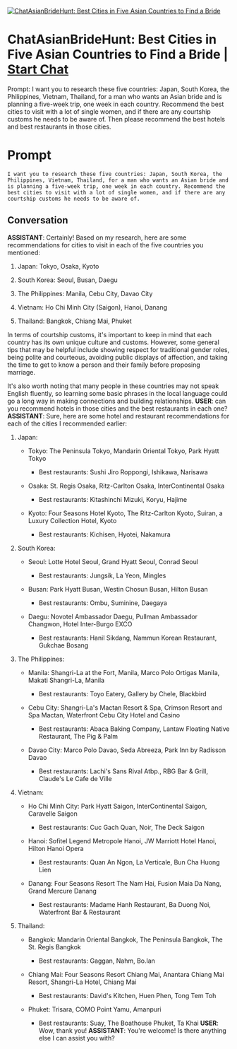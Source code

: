 
[![ChatAsianBrideHunt: Best Cities in Five Asian Countries to Find a Bride](https://flow-prompt-covers.s3.us-west-1.amazonaws.com/icon/minimalist/mini_4.png)](https://gptcall.net/chat.html?data=%7B%22contact%22%3A%7B%22id%22%3A%22_XPhL19eaW3Wb7c3nDv39%22%2C%22flow%22%3Atrue%7D%7D)
# ChatAsianBrideHunt: Best Cities in Five Asian Countries to Find a Bride | [Start Chat](https://gptcall.net/chat.html?data=%7B%22contact%22%3A%7B%22id%22%3A%22_XPhL19eaW3Wb7c3nDv39%22%2C%22flow%22%3Atrue%7D%7D)
Prompt: I want you to research these five countries: Japan, South Korea, the Philippines, Vietnam, Thailand, for a man who wants an Asian bride and is planning a five-week trip, one week in each country. Recommend the best cities to visit with a lot of single women, and if there are any courtship customs he needs to be aware of. Then please recommend the best hotels and best restaurants in those cities. 

# Prompt

```
I want you to research these five countries: Japan, South Korea, the Philippines, Vietnam, Thailand, for a man who wants an Asian bride and is planning a five-week trip, one week in each country. Recommend the best cities to visit with a lot of single women, and if there are any courtship customs he needs to be aware of. 
```

## Conversation

**ASSISTANT**: Certainly! Based on my research, here are some recommendations for cities to visit in each of the five countries you mentioned:



1. Japan: Tokyo, Osaka, Kyoto

2. South Korea: Seoul, Busan, Daegu

3. The Philippines: Manila, Cebu City, Davao City

4. Vietnam: Ho Chi Minh City (Saigon), Hanoi, Danang

5. Thailand: Bangkok, Chiang Mai, Phuket



In terms of courtship customs, it's important to keep in mind that each country has its own unique culture and customs. However, some general tips that may be helpful include showing respect for traditional gender roles, being polite and courteous, avoiding public displays of affection, and taking the time to get to know a person and their family before proposing marriage.



It's also worth noting that many people in these countries may not speak English fluently, so learning some basic phrases in the local language could go a long way in making connections and building relationships.
**USER**: can you recommend hotels in those cities and the best restaurants in each one? 
**ASSISTANT**: Sure, here are some hotel and restaurant recommendations for each of the cities I recommended earlier:



1. Japan:

   - Tokyo: The Peninsula Tokyo, Mandarin Oriental Tokyo, Park Hyatt Tokyo

     - Best restaurants: Sushi Jiro Roppongi, Ishikawa, Narisawa

   - Osaka: St. Regis Osaka, Ritz-Carlton Osaka, InterContinental Osaka

     - Best restaurants: Kitashinchi Mizuki, Koryu, Hajime

   - Kyoto: Four Seasons Hotel Kyoto, The Ritz-Carlton Kyoto, Suiran, a Luxury Collection Hotel, Kyoto

     - Best restaurants: Kichisen, Hyotei, Nakamura



2. South Korea:

   - Seoul: Lotte Hotel Seoul, Grand Hyatt Seoul, Conrad Seoul

     - Best restaurants: Jungsik, La Yeon, Mingles

   - Busan: Park Hyatt Busan, Westin Chosun Busan, Hilton Busan

     - Best restaurants: Ombu, Suminine, Daegaya

   - Daegu: Novotel Ambassador Daegu, Pullman Ambassador Changwon, Hotel Inter-Burgo EXCO

     - Best restaurants: Hanil Sikdang, Nammun Korean Restaurant, Gukchae Bosang



3. The Philippines:

   - Manila: Shangri-La at the Fort, Manila, Marco Polo Ortigas Manila, Makati Shangri-La, Manila

     - Best restaurants: Toyo Eatery, Gallery by Chele, Blackbird

   - Cebu City: Shangri-La's Mactan Resort & Spa, Crimson Resort and Spa Mactan, Waterfront Cebu City Hotel and Casino

     - Best restaurants: Abaca Baking Company, Lantaw Floating Native Restaurant, The Pig & Palm

   - Davao City: Marco Polo Davao, Seda Abreeza, Park Inn by Radisson Davao

     - Best restaurants: Lachi's Sans Rival Atbp., RBG Bar & Grill, Claude's Le Cafe de Ville



4. Vietnam:

   - Ho Chi Minh City: Park Hyatt Saigon, InterContinental Saigon, Caravelle Saigon

     - Best restaurants: Cuc Gach Quan, Noir, The Deck Saigon

   - Hanoi: Sofitel Legend Metropole Hanoi, JW Marriott Hotel Hanoi, Hilton Hanoi Opera

     - Best restaurants: Quan An Ngon, La Verticale, Bun Cha Huong Lien

   - Danang: Four Seasons Resort The Nam Hai, Fusion Maia Da Nang, Grand Mercure Danang

     - Best restaurants: Madame Hanh Restaurant, Ba Duong Noi, Waterfront Bar & Restaurant



5. Thailand:

   - Bangkok: Mandarin Oriental Bangkok, The Peninsula Bangkok, The St. Regis Bangkok

     - Best restaurants: Gaggan, Nahm, Bo.lan

   - Chiang Mai: Four Seasons Resort Chiang Mai, Anantara Chiang Mai Resort, Shangri-La Hotel, Chiang Mai

     - Best restaurants: David's Kitchen, Huen Phen, Tong Tem Toh

   - Phuket: Trisara, COMO Point Yamu, Amanpuri

     - Best restaurants: Suay, The Boathouse Phuket, Ta Khai
**USER**: Wow, thank you!
**ASSISTANT**: You're welcome! Is there anything else I can assist you with?


